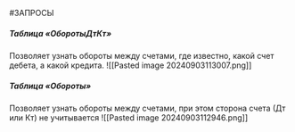 #ЗАПРОСЫ 
##### Таблица «ОборотыДтКт»
Позволяет узнать обороты между счетами, где известно, какой счет дебета, а какой кредита.
![[Pasted image 20240903113007.png]]
##### Таблица «Обороты» 
Позволяет узнать обороты между счетами, при этом сторона счета (Дт или Кт) не учитывается
![[Pasted image 20240903112946.png]]
